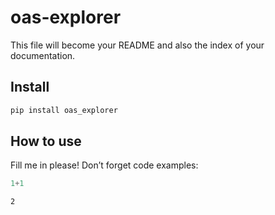 oas-explorer
================

<!-- WARNING: THIS FILE WAS AUTOGENERATED! DO NOT EDIT! -->

This file will become your README and also the index of your
documentation.

## Install

``` sh
pip install oas_explorer
```

## How to use

Fill me in please! Don’t forget code examples:

``` python
1+1
```

    2
